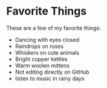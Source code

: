 # Favorite Things

These are a few of my favorite things:

- Dancing with eyes closed
- Raindrops on roses
- Whiskers on cute animals
- Bright copper kettles
- Warm woolen mittens
- Not editing directly on GitHub
- listen to music in rainy days
